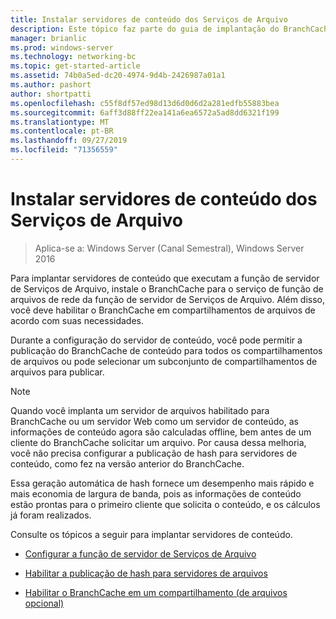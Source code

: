 ```yaml
---
title: Instalar servidores de conteúdo dos Serviços de Arquivo
description: Este tópico faz parte do guia de implantação do BranchCache para o Windows Server 2016, que demonstra como implantar o BranchCache em modos de cache distribuídos e hospedados para otimizar o uso de largura de banda WAN em filiais
manager: brianlic
ms.prod: windows-server
ms.technology: networking-bc
ms.topic: get-started-article
ms.assetid: 74b0a5ed-dc20-4974-9d4b-2426987a01a1
ms.author: pashort
author: shortpatti
ms.openlocfilehash: c55f8df57ed98d13d6d0d6d2a281edfb55883bea
ms.sourcegitcommit: 6aff3d88ff22ea141a6ea6572a5ad8dd6321f199
ms.translationtype: MT
ms.contentlocale: pt-BR
ms.lasthandoff: 09/27/2019
ms.locfileid: "71356559"
---
```

# <a name="install-file-services-content-servers"></a>Instalar servidores de conteúdo dos Serviços de Arquivo

>Aplica-se a: Windows Server (Canal Semestral), Windows Server 2016

Para implantar servidores de conteúdo que executam a função de servidor de Serviços de Arquivo, instale o BranchCache para o serviço de função de arquivos de rede da função de servidor de Serviços de Arquivo. Além disso, você deve habilitar o BranchCache em compartilhamentos de arquivos de acordo com suas necessidades.  
  
Durante a configuração do servidor de conteúdo, você pode permitir a publicação do BranchCache de conteúdo para todos os compartilhamentos de arquivos ou pode selecionar um subconjunto de compartilhamentos de arquivos para publicar.  
  
> [!NOTE]  
> Quando você implanta um servidor de arquivos habilitado para BranchCache ou um servidor Web como um servidor de conteúdo, as informações de conteúdo agora são calculadas offline, bem antes de um cliente do BranchCache solicitar um arquivo. Por causa dessa melhoria, você não precisa configurar a publicação de hash para servidores de conteúdo, como fez na versão anterior do BranchCache.  
>   
> Essa geração automática de hash fornece um desempenho mais rápido e mais economia de largura de banda, pois as informações de conteúdo estão prontas para o primeiro cliente que solicita o conteúdo, e os cálculos já foram realizados.  
  
Consulte os tópicos a seguir para implantar servidores de conteúdo.  
  
-   [Configurar a função de servidor de Serviços de Arquivo](../../branchcache/deploy/Configure-the-File-Services-server-role.md)  
  
-   [Habilitar a publicação de hash para servidores de arquivos](../../branchcache/deploy/Enable-Hash-Publication-for-File-Servers.md)  
  
-   [Habilitar o BranchCache em um compartilhamento &#40;de arquivos opcional&#41;](../../branchcache/deploy/enable-bc-on-file-share.md)  
  


